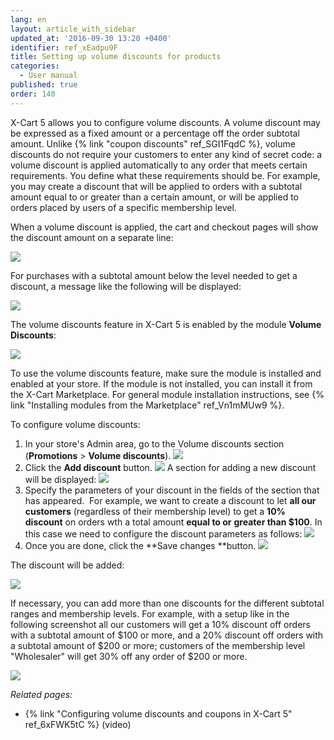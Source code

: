 ```yaml
---
lang: en
layout: article_with_sidebar
updated_at: '2016-09-30 13:20 +0400'
identifier: ref_xEadpu9F
title: Setting up volume discounts for products
categories:
  - User manual
published: true
order: 140
---
```



X-Cart 5 allows you to configure volume discounts. A volume discount may be expressed as a fixed amount or a percentage off the order subtotal amount. Unlike {% link "coupon discounts" ref_SGI1FqdC %}, volume discounts do not require your customers to enter any kind of secret code: a volume discount is applied automatically to any order that meets certain requirements. You define what these requirements should be. For example, you may create a discount that will be applied to orders with a subtotal amount equal to or greater than a certain amount, or will be applied to orders placed by users of a specific membership level.

When a volume discount is applied, the cart and checkout pages will show the discount amount on a separate line:

![]({{site.baseurl}}/attachments/6389792/8719445.png?effects=drop-shadow)

For purchases with a subtotal amount below the level needed to get a discount, a message like the following will be displayed:

![]({{site.baseurl}}/attachments/6389792/8719446.png?effects=drop-shadow)

The volume discounts feature in X-Cart 5 is enabled by the module **Volume Discounts**:

![]({{site.baseurl}}/attachments/6389792/8719438.png?effects=drop-shadow)

To use the volume discounts feature, make sure the module is installed and enabled at your store. If the module is not installed, you can install it from the X-Cart Marketplace. For general module installation instructions, see {% link "Installing modules from the Marketplace" ref_Vn1mMUw9 %}.

To configure volume discounts:

1.  In your store's Admin area, go to the Volume discounts section (**Promotions** > **Volume discounts**).
    ![]({{site.baseurl}}/attachments/6389792/8719439.png?effects=drop-shadow)
2.  Click the **Add discount** button.
    ![]({{site.baseurl}}/attachments/6389792/8719440.png?effects=drop-shadow)
    A section for adding a new discount will be displayed:
    ![]({{site.baseurl}}/attachments/6389792/8719441.png?effects=drop-shadow)
3.  Specify the parameters of your discount in the fields of the section that has appeared. 
    For example, we want to create a discount to let **all our customers** (regardless of their membership level) to get a **10% discount** on orders wth a total amount **equal to or** **greater than $100**. In this case we need to configure the discount parameters as follows:
    ![]({{site.baseurl}}/attachments/6389792/8719442.png?effects=drop-shadow)
4.  Once you are done, click the **Save changes **button.
    ![]({{site.baseurl}}/attachments/6389792/8719443.png?effects=drop-shadow)

The discount will be added:

![]({{site.baseurl}}/attachments/6389792/8719450.png?effects=drop-shadow)

If necessary, you can add more than one discounts for the different subtotal ranges and membership levels. For example, with a setup like in the following screenshot all our customers will get a 10% discount off orders with a subtotal amount of $100 or more, and a 20% discount off orders with a subtotal amount of $200 or more; customers of the membership level "Wholesaler" will get 30% off any order of $200 or more.

![]({{site.baseurl}}/attachments/6389792/8719452.png?effects=drop-shadow)

_Related pages:_

*   {% link "Configuring volume discounts and coupons in X-Cart 5" ref_6xFWK5tC %} (video)

